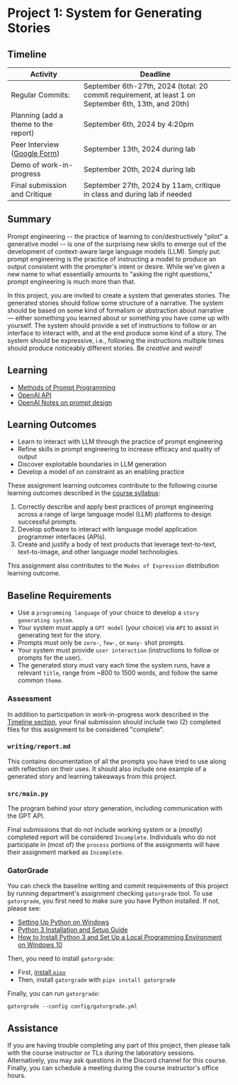 # Project 1: System for Generating Stories

## Timeline

Activity                   | Deadline
-------------------------- | ------------------------------
Regular Commits:  | September 6th-27th, 2024 (total: 20 commit requirement, at least 1 on September 6th, 13th, and 20th)
Planning (add a theme to the report) | September 6th, 2024 by 4:20pm
Peer Interview ([Google Form](https://forms.gle/JUygtcTEVhNvWcbM7)) | September 13th, 2024 during lab
Demo of work-in-progress | September 20th, 2024 during lab
Final submission and Critique | September 27th, 2024 by 11am, critique in class and during lab if needed

## Summary

Prompt engineering -- the practice of learning to con/destructively "pilot" a generative model -- is one of the surprising new skills to emerge out of the development of context-aware large language models (LLM). Simply put: prompt engineering is the practice of instructing a model to produce an output consistent with the prompter's intent or desire. While we've given a new name to what essentially amounts to "asking the right questions," prompt engineering is much more than that.

In this project, you are invited to create a system that generates stories. The generated stories should follow some structure of a narrative. The system should be based on some kind of formalism or abstraction about narrative — either something you learned about or something you have come up with yourself. The system should provide a set of instructions to follow or an interface to interact with, and at the end produce some kind of a story. The system should be expressive, i.e., following the instructions multiple times should produce noticeably different stories. Be _creative_ and _weird_! 

## Learning

* [Methods of Prompt Programming](https://www.promptingguide.ai/techniques)
* [OpenAI API](https://platform.openai.com/docs/overview)
* [OpenAI Notes on prompt design](https://platform.openai.com/docs/guides/prompt-engineering/six-strategies-for-getting-better-results)

## Learning Outcomes

* Learn to interact with LLM through the practice of prompt engineering
* Refine skills in prompt engineering to increase efficacy and quality of output
* Discover exploitable boundaries in LLM generation
* Develop a model of on constraint as an enabling practice

These assignment learning outcomes contribute to the following course learning outcomes described in the [course syllabus](https://github.com/CMPSC350-Computational-Narrative-F2024/course_information):

1. Correctly describe and apply best practices of prompt engineering across a range of large language model (LLM) platforms to design successful prompts.
4. Develop software to interact with language model application programmer interfaces (APIs).
5. Create and justify a body of text products that leverage text-to-text, text-to-image, and other language model technologies.

This assignment also contributes to the `Modes of Expression` distribution learning outcome.

## Baseline Requirements

* Use a `programming language` of your choice to develop a `story generating system`.
* Your system must apply a `GPT model` (your choice) via `API` to assist in generating text for the story.
* Prompts must only be `zero-`, `few-`, or `many-` shot prompts.
* Your system must provide `user interaction` (instructions to follow or prompts for the user).
* The generated story must vary each time the system runs, have a relevant `title`, range from ~800 to 1500 words, and follow the same common `theme`.

### Assessment

In addition to participation in work-in-progress work described in the [Timeline section](#timeline), your final submission should include two (2) completed files for this assignment to be considered "complete". 

### `writing/report.md`

This contains documentation of all the prompts you have tried to use along with reflection on their uses. It should also include one example of a generated story and learning takeaways from this project.

### `src/main.py`

The program behind your story generation, including communication with the GPT API. 

Final submissions that do not include working system or a (mostly) completed report will be considered `Incomplete`. Individuals who do not participate in (most of) the `process` portions of the assignments will have their assignment marked as `Incomplete`.

### GatorGrade

You can check the baseline writing and commit requirements of this project by running department's assignment checking `gatorgrade` tool. To use `gatorgrade`, you first need to make sure you have Python installed. If not, please see:

- [Setting Up Python on Windows](https://realpython.com/lessons/python-windows-setup/)
- [Python 3 Installation and Setup Guide](https://realpython.com/installing-python/)
- [How to Install Python 3 and Set Up a Local Programming Environment on Windows 10](https://www.digitalocean.com/community/tutorials/how-to-install-python-3-and-set-up-a-local-programming-environment-on-windows-10)

Then, you need to install `gatorgrade`:

- First, [install `pipx`](https://pypa.github.io/pipx/installation/)
- Then, install `gatorgrade` with `pipx install gatorgrade`

Finally, you can run `gatorgrade`:

`gatorgrade --config config/gatorgrade.yml`

## Assistance

If you are having trouble completing any part of this project, then please talk with the course instructor or TLs during the laboratory sessions. Alternatively, you may ask questions in the Discord channel for this course. Finally, you can schedule a meeting during the course instructor's office hours.
